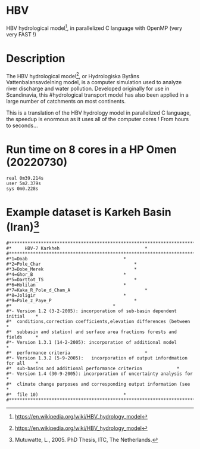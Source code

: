 # HBV
HBV hydrological model[^1], in parallelized C language with OpenMP (very very FAST !)

# Description

The HBV hydrological model[^1], or Hydrologiska Byråns Vattenbalansavdelning model, is a computer simulation used to analyze river discharge and water pollution. Developed originally for use in Scandinavia, this #hydrological transport model has also been applied in a large number of catchments on most continents.

This is a translation of the HBV hydrology model in parallelized C language, the speedup is enormous as it uses all of the computer cores ! From hours to seconds...

# Run time on 8 cores in a HP Omen (20220730)

```
real 0m39.214s
user 5m2.379s
sys 0m0.228s
```

# Example dataset is Karkeh Basin (Iran)[^2] 

```
#********************************************************************************
#*     HBV-7 Karkheh								*
#********************************************************************************
#*1=Doab									*
#*2=Pole_Char									*
#*3=Dobe_Merek									*
#*4=Ghor_B									*
#*5=Darttot_TS									*
#*6=Holilan									*
#*7=Kaka_R_Pole_d_Cham_A							*
#*8=Joligir									*
#*9=Pole_z_Paye_P								*
#*										*
#*- Version 1.2 (3-2-2005): incorporation of sub-basin dependent initial	*
#*	conditions,correction coefficients,elevation differences (between	*
#*	subbasin and station) and surface area fractions forests and fields 	*
#*- Version 1.3.1 (14-2-2005): incorporation of additional model 		*
#*	performance criteria							*
#*- Version 1.3.2 (5-9-2005):	incorporation of output infordmation for all	*
#*	sub-basins and additional performance criterion				*
#*- Version 1.4 (30-9-2005): incorporation of uncertainty analysis for		*
#*	climate change purposes and corresponding output information (see	*
#*	file 10)								*
#********************************************************************************
```

[^1]: https://en.wikipedia.org/wiki/HBV_hydrology_model
[^2]: Mutuwatte, L., 2005. PhD Thesis, ITC, The Netherlands.
